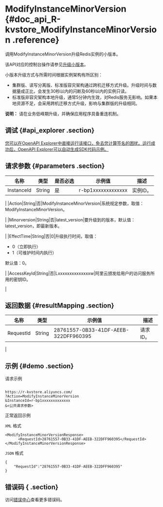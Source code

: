# ModifyInstanceMinorVersion {#doc_api_R-kvstore_ModifyInstanceMinorVersion .reference}

调用ModifyInstanceMinorVersion升级Redis实例的小版本。

该API对应的控制台操作请参见[升级小版本](~~56450~~)。

小版本升级方式与所需时间根据实例架构有所区别：

-   集群版、读写分离版、标准版容灾架构通过跨机迁移方式升级。升级时间与数据量成正比，会发生30秒以内的闪断及60秒以内的实例只读。
-   标准版非容灾架构本地升级，通常5分钟内生效，对Redis服务无影响。如果本地资源不足，会采用跨机迁移方式升级，影响与集群版的升级相同。

**说明：** 请在业务低峰期升级，并确保应用程序具备重连机制。

## 调试 {#api_explorer .section}

[您可以在OpenAPI Explorer中直接运行该接口，免去您计算签名的困扰。运行成功后，OpenAPI Explorer可以自动生成SDK代码示例。](https://api.aliyun.com/#product=R-kvstore&api=ModifyInstanceMinorVersion&type=RPC&version=2015-01-01)

## 请求参数 {#parameters .section}

|名称|类型|是否必选|示例值|描述|
|--|--|----|---|--|
|InstanceId|String|是|r-bp1xxxxxxxxxxxxx|实例ID。

 |
|Action|String|否|ModifyInstanceMinorVersion|系统规定参数，取值：ModifyInstanceMinorVersion。

 |
|Minorversion|String|否|latest\_version|要升级到的版本，默认值：latest\_version，即最新版本。

 |
|EffectTime|String|否|0|升级执行时间，取值：

 -   0（立即执行）
-   1（可维护时间内执行）

 默认值：0。

 |
|AccessKeyId|String|否|Lxxxxxxxxxxxxxxw|阿里云颁发给用户的访问服务所用的密钥ID。

 |

## 返回数据 {#resultMapping .section}

|名称|类型|示例值|描述|
|--|--|---|--|
|RequestId|String|28761557-0B33-41DF-AEEB-322DFF960395|请求ID。

 |

## 示例 {#demo .section}

请求示例

``` {#request_demo}

https://r-kvstore.aliyuncs.com/
?Action=ModifyInstanceMinorVersion
&InstanceId=r-bp1xxxxxxxxxxxxx
&<公共请求参数>

```

正常返回示例

`XML` 格式

``` {#xml_return_success_demo}
<ModifyInstanceMinorVersionResponse>
      <RequestId>28761557-0B33-41DF-AEEB-322DFF960395</RequestId>
</ModifyInstanceMinorVersionResponse>
```

`JSON` 格式

``` {#json_return_success_demo}
{
	"RequestId":"28761557-0B33-41DF-AEEB-322DFF960395"
}
```

## 错误码 { .section}

访问[错误中心](https://error-center.aliyun.com/status/product/R-kvstore)查看更多错误码。

